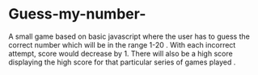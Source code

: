 # Guess-my-number-
A small game based on basic javascript where the user has to guess the correct number which will be in the range 1-20 . With each incorrect attempt, score would decrease by 1. There will also be a high score displaying the high score for that particular series of games played .
